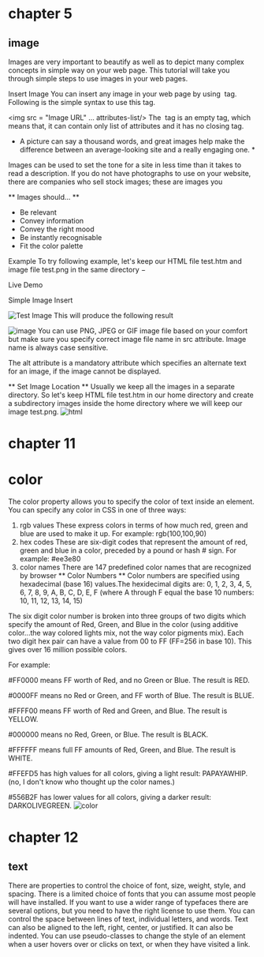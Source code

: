 # chapter 5
## image 
Images are very important to beautify as well as to depict many complex concepts in simple way on your web page. This tutorial will take you through simple steps to use images in your web pages.

Insert Image
You can insert any image in your web page by using <img> tag. Following is the simple syntax to use this tag.

<img src = "Image URL" ... attributes-list/>
The <img> tag is an empty tag, which means that, it can contain only list of attributes and it has no closing tag.

* A picture can say a thousand words, and great images help make the difference between an average-looking site and a really engaging one. *

Images can be used to set the tone for a site in less time than 
it takes to read a description. If you do not have photographs 
to use on your website, there are companies who sell stock images; these are images you

** Images should... **
- Be relevant
- Convey information
- Convey the right mood 
- Be instantly recognisable 
- Fit the color palette

Example
To try following example, let's keep our HTML file test.htm and image file test.png in the same directory −

Live Demo
<!DOCTYPE html>
<html>

   <head>
      <title>Using Image in Webpage</title>
   </head>
	
   <body>
      <p>Simple Image Insert</p>
      <img src = "/html/images/test.png" alt = "Test Image" />
   </body>
	
</html>
This will produce the following result 

![image](https://www.tutorialspoint.com/html/images/test.png)
You can use PNG, JPEG or GIF image file based on your comfort but make sure you specify correct image file name in src attribute. Image name is always case sensitive.

The alt attribute is a mandatory attribute which specifies an alternate text for an image, if the image cannot be displayed.

** Set Image Location **
Usually we keep all the images in a separate directory. So let's keep HTML file test.htm in our home directory and create a subdirectory images inside the home directory where we will keep our image test.png.
![html](https://www.wikihow.com/images/thumb/d/dc/Insert-Images-with-HTML-Step-5-Version-5.jpg/v4-460px-Insert-Images-with-HTML-Step-5-Version-5.jpg.webp)

# chapter 11
# color 
The color property allows you 
to specify the color of text inside 
an element. You can specify any 
color in CSS in one of three ways:
1. rgb values
  These express colors in terms of how much red, green and 
  blue are used to make it up. For example: rgb(100,100,90)
2. hex codes
  These are six-digit codes that represent the amount of red, 
  green and blue in a color, preceded by a pound or hash # 
  sign. For example: #ee3e80
3. color names
There are 147 predefined color names that are recognized by browser
** Color Numbers **
Color numbers are specified using hexadecimal (base 16) values.The hexidecimal digits are: 0, 1, 2, 3, 4, 5, 6, 7, 8, 9, A, B, C, D, E, F
(where A through F equal the base 10 numbers: 10, 11, 12, 13, 14, 15)

The six digit color number is broken into three groups of two digits which specify the amount of Red, Green, and Blue in the color (using additive color...the way colored lights mix, not the way color pigments mix). Each two digit hex pair can have a value from 00 to FF (FF=256 in base 10). This gives over 16 million possible colors.

For example:

#FF0000 means FF worth of Red, and no Green or Blue. The result is RED.

#0000FF means no Red or Green, and FF worth of Blue. The result is BLUE.

#FFFF00 means FF worth of Red and Green, and Blue. The result is YELLOW.

#000000 means no Red, Green, or Blue. The result is BLACK.

#FFFFFF means full FF amounts of Red, Green, and Blue. The result is WHITE.

#FFEFD5 has high values for all colors, giving a light result: PAPAYAWHIP.
   (no, I don't know who thought up the color names.)

#556B2F has lower values for all colors, giving a darker result: DARKOLIVEGREEN.
![color](https://i.pinimg.com/originals/7b/f7/c6/7bf7c6e53128592dcd608f368571821c.gif)

# chapter 12
## text
There are properties to control the choice of font, size, 
weight, style, and spacing.
There is a limited choice of fonts that you can assume 
most people will have installed.
If you want to use a wider range of typefaces there are 
several options, but you need to have the right license 
to use them.
You can control the space between lines of text, 
individual letters, and words. Text can also be aligned 
to the left, right, center, or justified. It can also be 
indented.
You can use pseudo-classes to change the style of an 
element when a user hovers over or clicks on text, or 
when they have visited a link. 
 
 